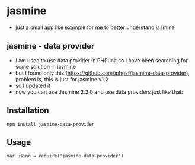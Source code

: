 # jasmine

- just a small app like example for me to better understand jasmine

## jasmine - data provider

- I am used to use data provider in PHPunit so I have been searching for some solution in jasmine
- but I found only this (https://github.com/jphpsf/jasmine-data-provider), problem is, this is just for jasmine v1.2
- so I updated it
- now you can use Jasmine 2.2.0 and use data providers just like that:
 
## Installation
 
`npm install jasmine-data-provider`
 
## Usage
 
`var using = require('jasmine-data-provider')`

